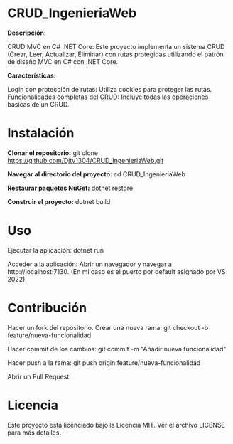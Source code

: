 # CRUD_IngenieriaWeb

**Descripción:**

CRUD MVC en C# .NET Core: Este proyecto implementa un sistema CRUD (Crear, Leer, Actualizar, Eliminar) con rutas protegidas utilizando el patrón de diseño MVC en C# con .NET Core.

**Características:**

Login con protección de rutas: Utiliza cookies para proteger las rutas.
Funcionalidades completas del CRUD: Incluye todas las operaciones básicas de un CRUD.
# Instalación
**Clonar el repositorio:**
git clone https://github.com/Djtv1304/CRUD_IngenieriaWeb.git

**Navegar al directorio del proyecto:**
cd CRUD_IngenieriaWeb

**Restaurar paquetes NuGet:**
dotnet restore

**Construir el proyecto:**
dotnet build

# Uso
Ejecutar la aplicación:
dotnet run

Acceder a la aplicación: Abrir un navegador y navegar a http://localhost:7130. (En mi caso es el puerto por default asignado por VS 2022)
# Contribución
Hacer un fork del repositorio.
Crear una nueva rama:
git checkout -b feature/nueva-funcionalidad

Hacer commit de los cambios:
git commit -m "Añadir nueva funcionalidad"

Hacer push a la rama:
git push origin feature/nueva-funcionalidad

Abrir un Pull Request.
# Licencia
Este proyecto está licenciado bajo la Licencia MIT. Ver el archivo LICENSE para más detalles.
